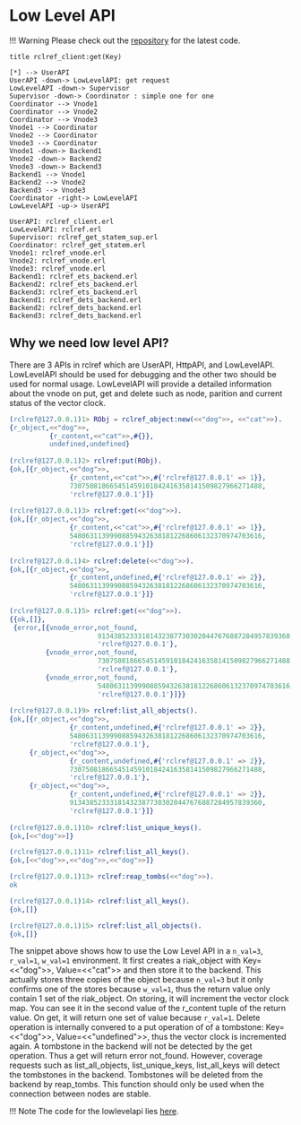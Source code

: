# Low Level API

!!! Warning
    Please check out the [repository](https://github.com/wattlebirdaz/rclref) for the latest code.



```plantuml
title rclref_client:get(Key)

[*] --> UserAPI 
UserAPI -down-> LowLevelAPI: get request
LowLevelAPI -down-> Supervisor
Supervisor -down-> Coordinator : simple one for one
Coordinator --> Vnode1
Coordinator --> Vnode2
Coordinator --> Vnode3
Vnode1 --> Coordinator
Vnode2 --> Coordinator
Vnode3 --> Coordinator
Vnode1 -down-> Backend1
Vnode2 -down-> Backend2
Vnode3 -down-> Backend3
Backend1 --> Vnode1
Backend2 --> Vnode2
Backend3 --> Vnode3
Coordinator -right-> LowLevelAPI
LowLevelAPI -up-> UserAPI

UserAPI: rclref_client.erl
LowLevelAPI: rclref.erl
Supervisor: rclref_get_statem_sup.erl
Coordinator: rclref_get_statem.erl
Vnode1: rclref_vnode.erl
Vnode2: rclref_vnode.erl
Vnode3: rclref_vnode.erl
Backend1: rclref_ets_backend.erl
Backend2: rclref_ets_backend.erl
Backend3: rclref_ets_backend.erl
Backend1: rclref_dets_backend.erl
Backend2: rclref_dets_backend.erl
Backend3: rclref_dets_backend.erl
```

## Why we need low level API?

There are 3 APIs in rclref which are UserAPI, HttpAPI, and LowLevelAPI. LowLevelAPI should be used for debugging and the other two should be used for normal usage.
LowLevelAPI will provide a detailed information about the vnode on put, get and delete such as node, parition and current status of the vector clock.

```erlang
(rclref@127.0.0.1)1> RObj = rclref_object:new(<<"dog">>, <<"cat">>).
{r_object,<<"dog">>,
          {r_content,<<"cat">>,#{}},
          undefined,undefined}
          
(rclref@127.0.0.1)2> rclref:put(RObj).
{ok,[{r_object,<<"dog">>,
               {r_content,<<"cat">>,#{'rclref@127.0.0.1' => 1}},
               730750818665451459101842416358141509827966271488,
               'rclref@127.0.0.1'}]}
               
(rclref@127.0.0.1)3> rclref:get(<<"dog">>).
{ok,[{r_object,<<"dog">>,
               {r_content,<<"cat">>,#{'rclref@127.0.0.1' => 1}},
               548063113999088594326381812268606132370974703616,
               'rclref@127.0.0.1'}]}
               
(rclref@127.0.0.1)4> rclref:delete(<<"dog">>).
{ok,[{r_object,<<"dog">>,
               {r_content,undefined,#{'rclref@127.0.0.1' => 2}},
               548063113999088594326381812268606132370974703616,
               'rclref@127.0.0.1'}]}
               
(rclref@127.0.0.1)5> rclref:get(<<"dog">>).
{{ok,[]},
 {error,[{vnode_error,not_found,
                      913438523331814323877303020447676887284957839360,
                      'rclref@127.0.0.1'},
         {vnode_error,not_found,
                      730750818665451459101842416358141509827966271488,
                      'rclref@127.0.0.1'},
         {vnode_error,not_found,
                      548063113999088594326381812268606132370974703616,
                      'rclref@127.0.0.1'}]}}
                      
(rclref@127.0.0.1)9> rclref:list_all_objects().
{ok,[{r_object,<<"dog">>,
               {r_content,undefined,#{'rclref@127.0.0.1' => 2}},
               548063113999088594326381812268606132370974703616,
               'rclref@127.0.0.1'},
     {r_object,<<"dog">>,
               {r_content,undefined,#{'rclref@127.0.0.1' => 2}},
               730750818665451459101842416358141509827966271488,
               'rclref@127.0.0.1'},
     {r_object,<<"dog">>,
               {r_content,undefined,#{'rclref@127.0.0.1' => 2}},
               913438523331814323877303020447676887284957839360,
               'rclref@127.0.0.1'}]}
               
(rclref@127.0.0.1)10> rclref:list_unique_keys().
{ok,[<<"dog">>]}

(rclref@127.0.0.1)11> rclref:list_all_keys().
{ok,[<<"dog">>,<<"dog">>,<<"dog">>]}

(rclref@127.0.0.1)13> rclref:reap_tombs(<<"dog">>).
ok

(rclref@127.0.0.1)14> rclref:list_all_keys().
{ok,[]}

(rclref@127.0.0.1)15> rclref:list_all_objects().
{ok,[]}
```


The snippet above shows how to use the Low Level API in a `n_val=3`, `r_val=1`, `w_val=1` environment.
It first creates a riak_object with  Key=<<"dog">>, Value=<<"cat">> and then store it to the backend. This actually stores three copies of the object because `n_val=3` but it only confirms one of the stores because `w_val=1`, thus the return value only contain 1 set of the riak_object.
On storing, it will increment the vector clock map. You can see it in the second value of the r_content tuple of the return value.
On get, it will return one set of value because `r_val=1`.
Delete operation is internally convered to a put operation of of a tombstone: Key=<<"dog">>, Value=<<"undefined">>, thus the vector clock is incremented again.
A tombstone in the backend will not be detected by the get operation. Thus a get will return error not_found.
However, coverage requests such as list_all_objects, list_unique_keys, list_all_keys will detect the tombstones in the backend.
Tombstones will be deleted from the backend by reap_tombs. This function should only be used when the connection between nodes are stable.


!!! Note
    The code for the lowlevelapi lies [here](https://github.com/wattlebirdaz/rclref/blob/master/apps/rclref/src/rclref.erl).
